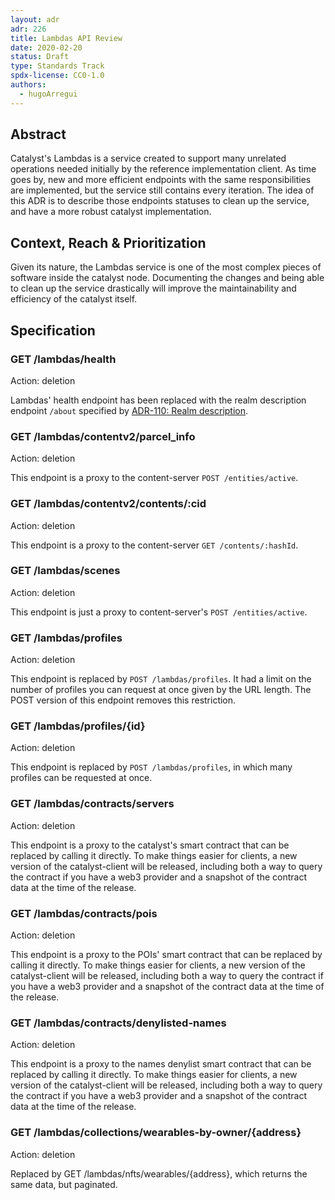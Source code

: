 ```yaml
---
layout: adr
adr: 226
title: Lambdas API Review
date: 2020-02-20
status: Draft
type: Standards Track
spdx-license: CC0-1.0
authors:
  - hugoArregui
---
```


## Abstract

Catalyst's Lambdas is a service created to support many unrelated operations needed initially by the reference implementation client. As time goes by, new and more efficient endpoints with the same responsibilities are implemented, but the service still contains every iteration. The idea of this ADR is to describe those endpoints statuses to clean up the service, and have a more robust catalyst implementation.

## Context, Reach & Prioritization

Given its nature, the Lambdas service is one of the most complex pieces of software inside the catalyst node. Documenting the changes and being able to clean up the service drastically will improve the maintainability and efficiency of the catalyst itself.

## Specification

### GET /lambdas/health

Action: deletion

Lambdas' health endpoint has been replaced with the realm description endpoint `/about` specified by [ADR-110: Realm description](./ADR-110-realm-description.md).

### GET /lambdas/contentv2/parcel_info

Action: deletion

This endpoint is a proxy to the content-server `POST /entities/active`.

### GET /lambdas/contentv2/contents/:cid

Action: deletion

This endpoint is a proxy to the content-server `GET /contents/:hashId`.

### GET /lambdas/scenes

Action: deletion

This endpoint is just a proxy to content-server's `POST /entities/active`.

### GET /lambdas/profiles

Action: deletion

This endpoint is replaced by `POST /lambdas/profiles`. It had a limit on the number of profiles you can request at once given by the URL length. The POST version of this endpoint removes this restriction.

### GET /lambdas/profiles/{id}

Action: deletion

This endpoint is replaced by `POST /lambdas/profiles`, in which many profiles can be requested at once.

### GET /lambdas/contracts/servers

Action: deletion

This endpoint is a proxy to the catalyst's smart contract that can be replaced by calling it directly. To make things easier for clients, a new version of the catalyst-client will be released, including both a way to query the contract if you have a web3 provider and a snapshot of the contract data at the time of the release.

### GET /lambdas/contracts/pois

Action: deletion

This endpoint is a proxy to the POIs' smart contract that can be replaced by calling it directly. To make things easier for clients, a new version of the catalyst-client will be released, including both a way to query the contract if you have a web3 provider and a snapshot of the contract data at the time of the release.

### GET /lambdas/contracts/denylisted-names

Action: deletion

This endpoint is a proxy to the names denylist smart contract that can be replaced by calling it directly. To make things easier for clients, a new version of the catalyst-client will be released, including both a way to query the contract if you have a web3 provider and a snapshot of the contract data at the time of the release.

### GET /lambdas/collections/wearables-by-owner/{address}

Action: deletion

Replaced by GET /lambdas/nfts/wearables/{address}, which returns the same data, but paginated.
